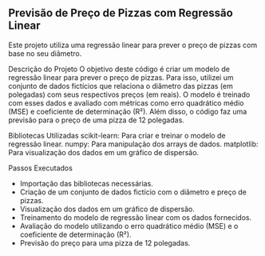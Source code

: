 <h2>Previsão de Preço de Pizzas com Regressão Linear</h2>
Este projeto utiliza uma regressão linear para prever o preço de pizzas com base no seu diâmetro.

Descrição do Projeto
O objetivo deste código é criar um modelo de regressão linear para prever o preço de pizzas. Para isso, utilizei um conjunto de dados fictícios que relaciona o diâmetro das pizzas (em polegadas) com seus respectivos preços (em reais). O modelo é treinado com esses dados e avaliado com métricas como erro quadrático médio (MSE) e coeficiente de determinação (R²). Além disso, o código faz uma previsão para o preço de uma pizza de 12 polegadas.

Bibliotecas Utilizadas
scikit-learn: Para criar e treinar o modelo de regressão linear.
numpy: Para manipulação dos arrays de dados.
matplotlib: Para visualização dos dados em um gráfico de dispersão.

Passos Executados
- Importação das bibliotecas necessárias.
- Criação de um conjunto de dados fictício com o diâmetro e preço de pizzas.
- Visualização dos dados em um gráfico de dispersão.
- Treinamento do modelo de regressão linear com os dados fornecidos.
- Avaliação do modelo utilizando o erro quadrático médio (MSE) e o coeficiente de determinação (R²).
- Previsão do preço para uma pizza de 12 polegadas.
